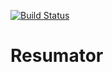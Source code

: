 [![Build Status](https://travis-ci.org/JamesAwesome/Resumator.svg?branch=master)](https://travis-ci.org/JamesAwesome/Resumator)

# Resumator


